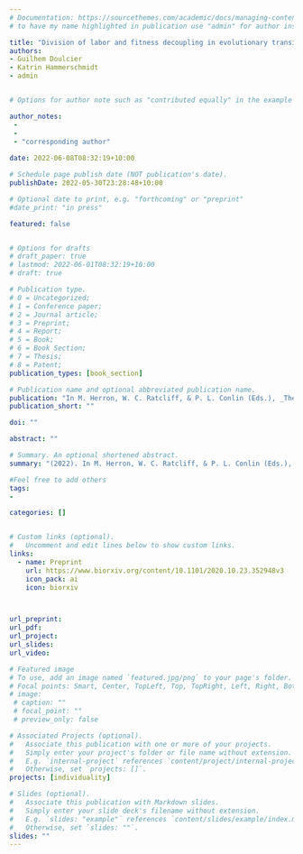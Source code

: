 ```yaml
---
# Documentation: https://sourcethemes.com/academic/docs/managing-content/
# to have my name highlighted in publication use "admin" for author instead of Pierrick Bourrat

title: "Division of labor and fitness decoupling in evolutionary transitions in individuality"
authors:
- Guilhem Doulcier
- Katrin Hammerschmidt
- admin


# Options for author note such as "contributed equally" in the example below, assuming they are three authors, the third author is corresponding author.

author_notes:
 - 
 - 
 - "corresponding author"
 
date: 2022-06-08T08:32:19+10:00

# Schedule page publish date (NOT publication's date).
publishDate: 2022-05-30T23:28:48+10:00

# Optional date to print, e.g. "forthcoming" or "preprint"
#date_print: "in press"

featured: false


# Options for drafts
# draft_paper: true
# lastmod: 2022-06-01T08:32:19+10:00
# draft: true

# Publication type.
# 0 = Uncategorized;
# 1 = Conference paper;
# 2 = Journal article;
# 3 = Preprint;
# 4 = Report;
# 5 = Book;
# 6 = Book Section;
# 7 = Thesis;
# 8 = Patent;
publication_types: [book_section]

# Publication name and optional abbreviated publication name.
publication: "In M. Herron, W. C. Ratcliff, & P. L. Conlin (Eds.), _The Evolution of Multicellularity_, CRC Press (pp. 227-248)"
publication_short: ""

doi: ""

abstract: ""

# Summary. An optional shortened abstract.
summary: "(2022). In M. Herron, W. C. Ratcliff, & P. L. Conlin (Eds.), _The Evolution of Multicellularity_, CRC Press (pp. 227-248)"

#Feel free to add others
tags:
- 

categories: []


# Custom links (optional).
#   Uncomment and edit lines below to show custom links.
links:
  - name: Preprint
    url: https://www.biorxiv.org/content/10.1101/2020.10.23.352948v3
    icon_pack: ai
    icon: biorxiv



url_preprint:
url_pdf:
url_project:
url_slides:
url_video:

# Featured image
# To use, add an image named `featured.jpg/png` to your page's folder. 
# Focal points: Smart, Center, TopLeft, Top, TopRight, Left, Right, BottomLeft, Bottom, BottomRight.
# image:
 # caption: ""
 # focal_point: ""
 # preview_only: false

# Associated Projects (optional).
#   Associate this publication with one or more of your projects.
#   Simply enter your project's folder or file name without extension.
#   E.g. `internal-project` references `content/project/internal-project/index.md`.
#   Otherwise, set `projects: []`.
projects: [individuality]

# Slides (optional).
#   Associate this publication with Markdown slides.
#   Simply enter your slide deck's filename without extension.
#   E.g. `slides: "example"` references `content/slides/example/index.md`.
#   Otherwise, set `slides: ""`.
slides: ""
---
```


